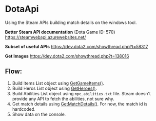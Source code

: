# DotaApi

Using the Steam APIs building match details on the windows tool.

**Better Steam API documentation** (Dota Game ID: 570)
https://steamwebapi.azurewebsites.net/

**Subset of useful APIs**
https://dev.dota2.com/showthread.php?t=58317

**Get Images**
https://dev.dota2.com/showthread.php?t=138016


## Flow:
1. Build Items List object using [GetGameItems()](https://wiki.teamfortress.com/wiki/WebAPI/GetGameItems).
2. Build Heros List object using [GetHeroes()](https://wiki.teamfortress.com/wiki/WebAPI/GetHeroes).
3. Build Abilities List object using `npc_abilities.txt` file. Steam doesn't provide any API to fetch the abilities, not sure why.
4. Get match details using [GetMatchDetails()](https://wiki.teamfortress.com/wiki/WebAPI/GetMatchDetails). For now, the match id is hardcoded.
5. Show data on the console.